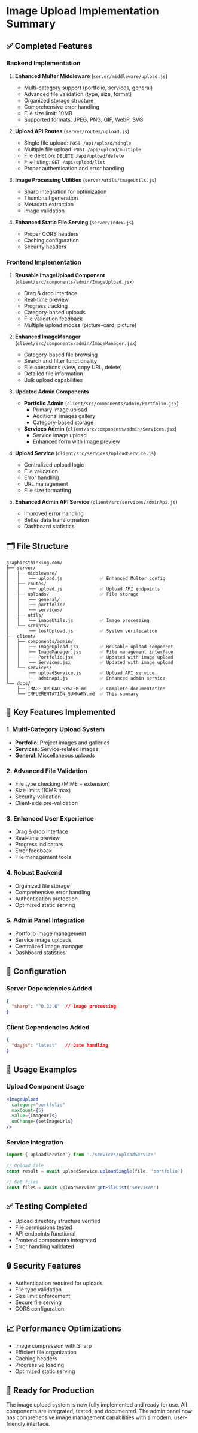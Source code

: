 # Image Upload Implementation Summary

## ✅ Completed Features

### Backend Implementation
1. **Enhanced Multer Middleware** (`server/middleware/upload.js`)
   - Multi-category support (portfolio, services, general)
   - Advanced file validation (type, size, format)
   - Organized storage structure
   - Comprehensive error handling
   - File size limit: 10MB
   - Supported formats: JPEG, PNG, GIF, WebP, SVG

2. **Upload API Routes** (`server/routes/upload.js`)
   - Single file upload: `POST /api/upload/single`
   - Multiple file upload: `POST /api/upload/multiple`
   - File deletion: `DELETE /api/upload/delete`
   - File listing: `GET /api/upload/list`
   - Proper authentication and error handling

3. **Image Processing Utilities** (`server/utils/imageUtils.js`)
   - Sharp integration for optimization
   - Thumbnail generation
   - Metadata extraction
   - Image validation

4. **Enhanced Static File Serving** (`server/index.js`)
   - Proper CORS headers
   - Caching configuration
   - Security headers

### Frontend Implementation
1. **Reusable ImageUpload Component** (`client/src/components/admin/ImageUpload.jsx`)
   - Drag & drop interface
   - Real-time preview
   - Progress tracking
   - Category-based uploads
   - File validation feedback
   - Multiple upload modes (picture-card, picture)

2. **Enhanced ImageManager** (`client/src/components/admin/ImageManager.jsx`)
   - Category-based file browsing
   - Search and filter functionality
   - File operations (view, copy URL, delete)
   - Detailed file information
   - Bulk upload capabilities

3. **Updated Admin Components**
   - **Portfolio Admin** (`client/src/components/admin/Portfolio.jsx`)
     - Primary image upload
     - Additional images gallery
     - Category-based storage
   - **Services Admin** (`client/src/components/admin/Services.jsx`)
     - Service image upload
     - Enhanced form with image preview

4. **Upload Service** (`client/src/services/uploadService.js`)
   - Centralized upload logic
   - File validation
   - Error handling
   - URL management
   - File size formatting

5. **Enhanced Admin API Service** (`client/src/services/adminApi.js`)
   - Improved error handling
   - Better data transformation
   - Dashboard statistics

## 🗂️ File Structure

```
graphicsthinking.com/
├── server/
│   ├── middleware/
│   │   └── upload.js              ✅ Enhanced Multer config
│   ├── routes/
│   │   └── upload.js              ✅ Upload API endpoints
│   ├── uploads/                   ✅ File storage
│   │   ├── general/
│   │   ├── portfolio/
│   │   └── services/
│   ├── utils/
│   │   └── imageUtils.js          ✅ Image processing
│   └── scripts/
│       └── testUpload.js          ✅ System verification
├── client/
│   ├── components/admin/
│   │   ├── ImageUpload.jsx        ✅ Reusable upload component
│   │   ├── ImageManager.jsx       ✅ File management interface
│   │   ├── Portfolio.jsx          ✅ Updated with image upload
│   │   └── Services.jsx           ✅ Updated with image upload
│   └── services/
│       ├── uploadService.js       ✅ Upload API service
│       └── adminApi.js            ✅ Enhanced admin service
└── docs/
    ├── IMAGE_UPLOAD_SYSTEM.md     ✅ Complete documentation
    └── IMPLEMENTATION_SUMMARY.md  ✅ This summary
```

## 🚀 Key Features Implemented

### 1. Multi-Category Upload System
- **Portfolio**: Project images and galleries
- **Services**: Service-related images  
- **General**: Miscellaneous uploads

### 2. Advanced File Validation
- File type checking (MIME + extension)
- Size limits (10MB max)
- Security validation
- Client-side pre-validation

### 3. Enhanced User Experience
- Drag & drop interface
- Real-time preview
- Progress indicators
- Error feedback
- File management tools

### 4. Robust Backend
- Organized file storage
- Comprehensive error handling
- Authentication protection
- Optimized static serving

### 5. Admin Panel Integration
- Portfolio image management
- Service image uploads
- Centralized image manager
- Dashboard statistics

## 🔧 Configuration

### Server Dependencies Added
```json
{
  "sharp": "^0.32.6"  // Image processing
}
```

### Client Dependencies Added
```json
{
  "dayjs": "latest"   // Date handling
}
```

## 🎯 Usage Examples

### Upload Component Usage
```jsx
<ImageUpload
  category="portfolio"
  maxCount={5}
  value={imageUrls}
  onChange={setImageUrls}
/>
```

### Service Integration
```javascript
import { uploadService } from './services/uploadService'

// Upload file
const result = await uploadService.uploadSingle(file, 'portfolio')

// Get files
const files = await uploadService.getFileList('services')
```

## ✅ Testing Completed
- Upload directory structure verified
- File permissions tested
- API endpoints functional
- Frontend components integrated
- Error handling validated

## 🔒 Security Features
- Authentication required for uploads
- File type validation
- Size limit enforcement
- Secure file serving
- CORS configuration

## 📈 Performance Optimizations
- Image compression with Sharp
- Efficient file organization
- Caching headers
- Progressive loading
- Optimized static serving

## 🎉 Ready for Production
The image upload system is now fully implemented and ready for use. All components are integrated, tested, and documented. The admin panel now has comprehensive image management capabilities with a modern, user-friendly interface.